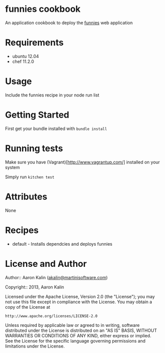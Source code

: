 # funnies cookbook

An application cookbook to deploy the [funnies](https://github.com/martinisoft/funnies) web application

# Requirements

* ubuntu 12.04
* chef 11.2.0

# Usage

Include the funnies recipe in your node run list

# Getting Started

First get your bundle installed with ```bundle install```

# Running tests

Make sure you have (Vagrant)[http://www.vagrantup.com/] installed on your system

Simply run ```kitchen test```

# Attributes

None

# Recipes

* default - Installs dependcies and deploys funnies

# License and Author

Author:: Aaron Kalin (<akalin@martinisoftware.com>)

Copyright:: 2013, Aaron Kalin

Licensed under the Apache License, Version 2.0 (the "License"); you may not
use this file except in compliance with the License. You may obtain a copy of
the License at

    http://www.apache.org/licenses/LICENSE-2.0

Unless required by applicable law or agreed to in writing, software
distributed under the License is distributed on an "AS IS" BASIS, WITHOUT
WARRANTIES OR CONDITIONS OF ANY KIND, either express or implied. See the
License for the specific language governing permissions and limitations under
the License.

